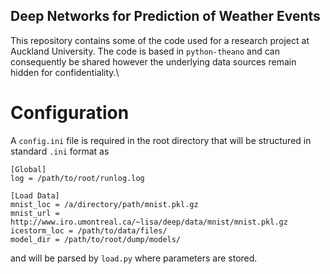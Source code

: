 Deep Networks for Prediction of Weather Events 
---

This repository contains some of the code used for a research project at Auckland University. The code is based in `python-theano` and can consequently be shared however the underlying data sources remain hidden for confidentiality.\

# Configuration

A `config.ini` file is required in the root directory that will be structured in standard `.ini` format as

```
[Global]
log = /path/to/root/runlog.log

[Load Data]
mnist_loc = /a/directory/path/mnist.pkl.gz
mnist_url = http://www.iro.umontreal.ca/~lisa/deep/data/mnist/mnist.pkl.gz
icestorm_loc = /path/to/data/files/
model_dir = /path/to/root/dump/models/
```

and will be parsed by `load.py` where parameters are stored.